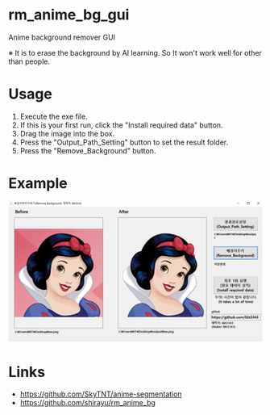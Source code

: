 # rm_anime_bg_gui
Anime background remover GUI

※ It is to erase the background by AI learning. So It won't work well for other than people.

# Usage
1. Execute the exe file.
2. If this is your first run, click the "Install required data" button.
3. Drag the image into the box.
4. Press the "Output_Path_Setting" button to set the result folder.
5. Press the "Remove_Background" button.

# Example
<img src="ref.png">

# Links
* https://github.com/SkyTNT/anime-segmentation
* https://github.com/shirayu/rm_anime_bg
